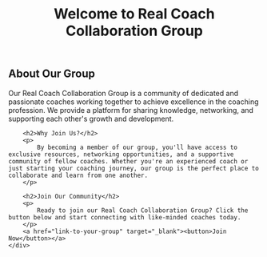 <!DOCTYPE html>
<html lang="en">
<head>
    <meta charset="UTF-8">
    <meta name="viewport" content="width=device-width, initial-scale=1.0">
    <!--suppress HtmlUnknownTarget -->
    <title>Real Coach Collaboration Group</title>
    <link rel="stylesheet" href="style.css">
</head
<body>
    <header>
        <h1>Welcome to Real Coach Collaboration Group</h1>
    </header>
    <div class="container">
        <h2>About Our Group</h2>
        <p>
            Our Real Coach Collaboration Group is a community of dedicated and passionate coaches working together to achieve excellence in the coaching profession. We provide a platform for sharing knowledge, networking, and supporting each other's growth and development.
        </p>

        <h2>Why Join Us?</h2>
        <p>
            By becoming a member of our group, you'll have access to exclusive resources, networking opportunities, and a supportive community of fellow coaches. Whether you're an experienced coach or just starting your coaching journey, our group is the perfect place to collaborate and learn from one another.
        </p>

        <h2>Join Our Community</h2>
        <p>
            Ready to join our Real Coach Collaboration Group? Click the button below and start connecting with like-minded coaches today.
        </p>
        <a href="link-to-your-group" target="_blank"><button>Join Now</button></a>
    </div>
</body>
</html>

